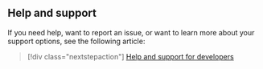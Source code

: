 ## Help and support

If you need help, want to report an issue, or want to learn more about your support options, see the following article:

> [!div class="nextstepaction"]
> [Help and support for developers](https://docs.microsoft.com/azure/active-directory/develop/active-directory-develop-help-support)
